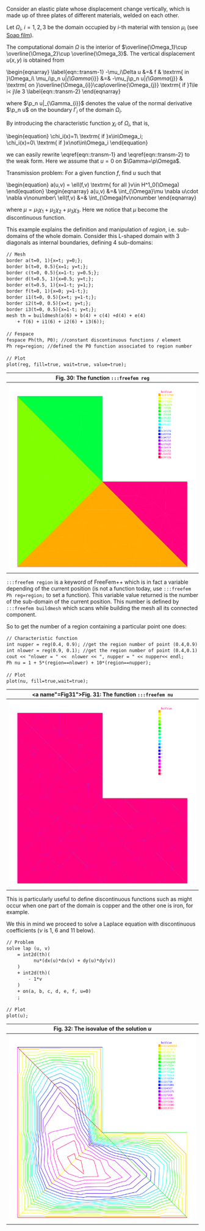 Consider an elastic plate whose displacement change vertically, which is made up of three plates of different materials, welded on each other.

Let $\Omega_i$, $i=1,2,3$ be the domain occupied by $i$-th material with tension $\mu_i$ (see [Soap film](../StaticProblems/#soap-film)).

The computational domain $\Omega$ is the interior of $\overline{\Omega_1}\cup \overline{\Omega_2}\cup \overline{\Omega_3}$. The vertical displacement $u(x,y)$ is obtained from

\begin{eqnarray}
	\label{eqn::transm-1}
	-\mu_i\Delta u &=& f & \textrm{ in }\Omega_i\\
	\mu_i\p_n u|_{\Gamma_{i}} &=& -\mu_j\p_n u|_{\Gamma_{j}} & \textrm{ on }\overline{\Omega_{i}}\cap\overline{\Omega_{j}} \textrm{ if }1\le i< j\le 3
	\label{eqn::transm-2}
\end{eqnarray}

where $\p_n u|_{\Gamma_{i}}$ denotes the value of the normal derivative $\p_n u$ on the boundary $\Gamma_i$ of the domain $\Omega_i$.

By introducing the characteristic function $\chi_i$ of $\Omega_i$, that is,

\begin{equation}
\chi_i(x)=1\ \textrm{ if }x\in\Omega_i;\
\chi_i(x)=0\ \textrm{ if }x\not\in\Omega_i
\end{equation}

we can easily rewrite \eqref{eqn::transm-1} and \eqref{eqn::transm-2} to the weak form. Here we assume that $u=0$ on $\Gamma=\p\Omega$.

Transmission problem: For a given function $f$, find $u$ such that

\begin{equation}
	a(u,v) = \ell(f,v) \textrm{ for all }v\in H^1_0(\Omega)
\end{equation}
\begin{eqnarray}
	a(u,v) &=& \int_{\Omega}\mu \nabla u\cdot \nabla v\nonumber\\
	\ell(f,v) &=& \int_{\Omega}fv\nonumber
\end{eqnarray}

where $\mu=\mu_1\chi_1+\mu_2\chi_2+\mu_3\chi_3$. Here we notice that $\mu$ become the discontinuous function.

This example explains the definition and manipulation of _region_, i.e. sub-domains of the whole domain. Consider this L-shaped domain with 3 diagonals as internal boundaries, defining 4 sub-domains:

```freefem
// Mesh
border a(t=0, 1){x=t; y=0;};
border b(t=0, 0.5){x=1; y=t;};
border c(t=0, 0.5){x=1-t; y=0.5;};
border d(t=0.5, 1){x=0.5; y=t;};
border e(t=0.5, 1){x=1-t; y=1;};
border f(t=0, 1){x=0; y=1-t;};
border i1(t=0, 0.5){x=t; y=1-t;};
border i2(t=0, 0.5){x=t; y=t;};
border i3(t=0, 0.5){x=1-t; y=t;};
mesh th = buildmesh(a(6) + b(4) + c(4) +d(4) + e(4)
	+ f(6) + i1(6) + i2(6) + i3(6));

// Fespace
fespace Ph(th, P0); //constant discontinuous functions / element
Ph reg=region; //defined the P0 function associated to region number

// Plot
plot(reg, fill=true, wait=true, value=true);

```

|<a name="Fig30">Fig. 30</a>: The function `:::freefem reg`|
|:----:|
|![Region](images/TransmissionProblem_Region.png)|

`:::freefem region` is a keyword of FreeFem++ which is in fact a variable depending of the current position (is not a function today, use `:::freefem Ph reg=region;` to set a function). This variable value returned is the number of the sub-domain of the current position. This number is defined by `:::freefem buildmesh` which scans while building the mesh all its connected component.

So to get the number of a region containing a particular point one does:

```freefem
// Characteristic function
int nupper = reg(0.4, 0.9); //get the region number of point (0.4,0.9)
int nlower = reg(0.9, 0.1); //get the region number of point (0.4,0.1)
cout << "nlower = " <<  nlower << ", nupper = " << nupper<< endl;
Ph nu = 1 + 5*(region==nlower) + 10*(region==nupper);

// Plot
plot(nu, fill=true,wait=true);
```

|<a name"=Fig31">Fig. 31</a>: The function `:::freefem nu`|
|:----:|
|![Nu](images/TransmissionProblem_Nu.png)|

This is particularly useful to define discontinuous functions such as might occur when one part of the domain is copper and the other one is iron, for example.

We this in mind we proceed to solve a Laplace equation with discontinuous coefficients ($\nu$ is 1, 6 and 11 below).

```freefem
// Problem
solve lap (u, v)
	= int2d(th)(
		  nu*(dx(u)*dx(v) + dy(u)*dy(v))
	)
	+ int2d(th)(
		- 1*v
	)
	+ on(a, b, c, d, e, f, u=0)
	;

// Plot
plot(u);
```

|<a name="Fig32">Fig. 32</a>: The isovalue of the solution $u$|
|:----:|
|![U](images/TransmissionProblem_U.png)|
